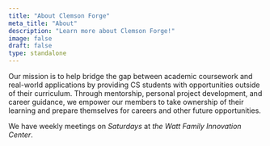 ```yaml
---
title: "About Clemson Forge"
meta_title: "About"
description: "Learn more about Clemson Forge!"
image: false
draft: false
type: standalone
---
```


Our mission is to help bridge the gap between academic coursework and real-world applications by providing CS students with opportunities outside of their curriculum.
Through mentorship, personal project development, and career guidance, we empower our members to take ownership of their learning and prepare themselves for careers and other future opportunities.

We have weekly meetings on *Saturdays* at *the Watt Family Innovation Center*.
